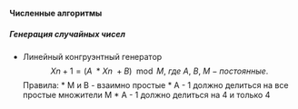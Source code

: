 **Численные алгоритмы**
##### Генерация случайных чисел
* Линейный конгруэнтный генератор
	$$
	Xn+1 = (A\ * Xn\ + B)\mod M, \ где \ A, \ B, \ M - постоянные.
	$$
	Правила:
		* M и B - взаимно простые
		* A - 1 должно делиться на все простые множители M
		* A - 1 должно делиться на 4 и только 4